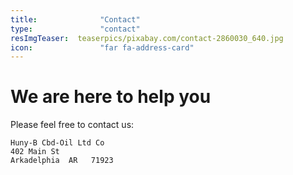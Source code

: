 ```yaml
---
title:              "Contact"
type:               "contact"
resImgTeaser:  teaserpics/pixabay.com/contact-2860030_640.jpg
icon:               "far fa-address-card"
---
```


# We are here to help you



Please feel free to contact us:

``` 
Huny-B Cbd-Oil Ltd Co
402 Main St
Arkadelphia  AR   71923
```